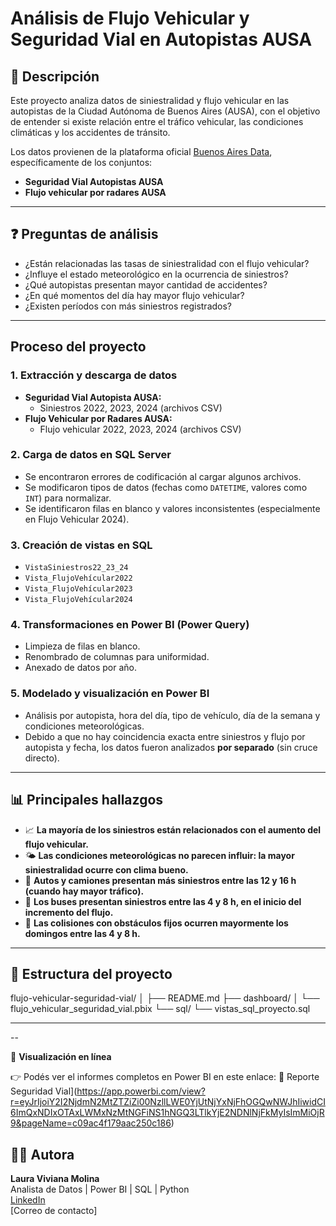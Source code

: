 #  Análisis de Flujo Vehicular y Seguridad Vial en Autopistas AUSA

## 📌 Descripción

Este proyecto analiza datos de siniestralidad y flujo vehicular en las autopistas de la Ciudad Autónoma de Buenos Aires (AUSA), con el objetivo de entender si existe relación entre el tráfico vehicular, las condiciones climáticas y los accidentes de tránsito. 

Los datos provienen de la plataforma oficial [Buenos Aires Data](https://data.buenosaires.gob.ar/), específicamente de los conjuntos:
- **Seguridad Vial Autopistas AUSA**
- **Flujo vehicular por radares AUSA**

---

## ❓ Preguntas de análisis

- ¿Están relacionadas las tasas de siniestralidad con el flujo vehicular?
- ¿Influye el estado meteorológico en la ocurrencia de siniestros?
- ¿Qué autopistas presentan mayor cantidad de accidentes?
- ¿En qué momentos del día hay mayor flujo vehicular?
- ¿Existen períodos con más siniestros registrados?

---

##  Proceso del proyecto

### 1. Extracción y descarga de datos
- **Seguridad Vial Autopista AUSA:**  
  - Siniestros 2022, 2023, 2024 (archivos CSV)
- **Flujo Vehicular por Radares AUSA:**  
  - Flujo vehicular 2022, 2023, 2024 (archivos CSV)

### 2. Carga de datos en SQL Server
- Se encontraron errores de codificación al cargar algunos archivos.
- Se modificaron tipos de datos (fechas como `DATETIME`, valores como `INT`) para normalizar.
- Se identificaron filas en blanco y valores inconsistentes (especialmente en Flujo Vehicular 2024).

### 3. Creación de vistas en SQL
- `VistaSiniestros22_23_24`
- `Vista_FlujoVehícular2022`
- `Vista_FlujoVehícular2023`
- `Vista_FlujoVehícular2024`

### 4. Transformaciones en Power BI (Power Query)
- Limpieza de filas en blanco.
- Renombrado de columnas para uniformidad.
- Anexado de datos por año.

### 5. Modelado y visualización en Power BI
- Análisis por autopista, hora del día, tipo de vehículo, día de la semana y condiciones meteorológicas.
- Debido a que no hay coincidencia exacta entre siniestros y flujo por autopista y fecha, los datos fueron analizados **por separado** (sin cruce directo).

---

## 📊 Principales hallazgos

- 📈 **La mayoría de los siniestros están relacionados con el aumento del flujo vehicular.**
- 🌤️ **Las condiciones meteorológicas no parecen influir: la mayor siniestralidad ocurre con clima bueno.**
- 🚗 **Autos y camiones presentan más siniestros entre las 12 y 16 h (cuando hay mayor tráfico).**
- 🚌 **Los buses presentan siniestros entre las 4 y 8 h, en el inicio del incremento del flujo.**
- 🚧 **Las colisiones con obstáculos fijos ocurren mayormente los domingos entre las 4 y 8 h.**

---

## 📂 Estructura del proyecto
flujo-vehicular-seguridad-vial/ │ ├── README.md ├── dashboard/ │ └── flujo_vehicular_seguridad_vial.pbix └── sql/ └── vistas_sql_proyecto.sql


---
--

📌 **Visualización en línea**

👉 Podés ver el informes completos en Power BI en este enlace:
🔗 Reporte Seguridad Vial](https://app.powerbi.com/view?r=eyJrIjoiY2I2NjdmN2MtZTZiZi00NzllLWE0YjUtNjYxNjFhOGQwNWJhIiwidCI6ImQxNDIxOTAxLWMxNzMtNGFiNS1hNGQ3LTlkYjE2NDNlNjFkMyIsImMiOjR9&pageName=c09ac4f179aac250c186)

## 👩‍💻 Autora

**Laura Viviana Molina**  
Analista de Datos | Power BI | SQL | Python  
[LinkedIn](https://www.linkedin.com/in/tu-perfil)  
[Correo de contacto]




